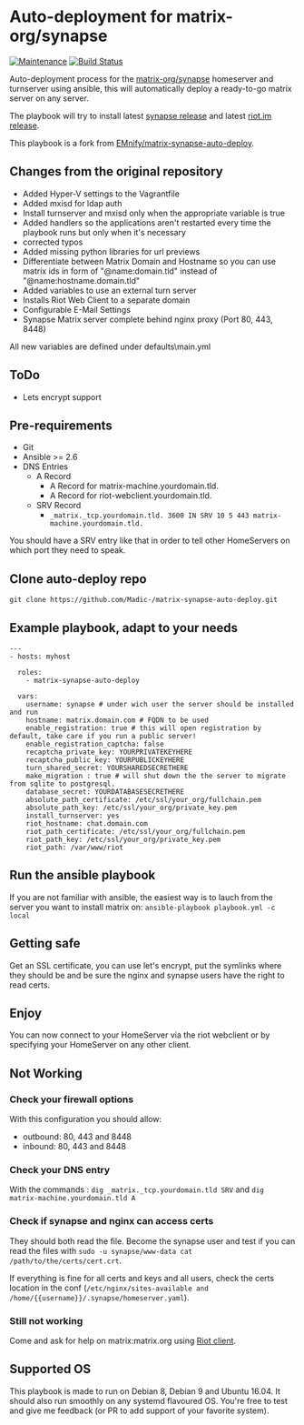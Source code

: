 # Auto-deployment for matrix-org/synapse

[![Maintenance](https://img.shields.io/maintenance/yes/2019.svg)]() [![Build Status](https://travis-ci.org/Madic-/matrix-synapse-auto-deploy.svg?branch=master)](https://travis-ci.org/Madic-/matrix-synapse-auto-deploy)

Auto-deployment process for the [matrix-org/synapse](https://github.com/matrix-org/synapse) homeserver and turnserver using  ansible, this will automatically deploy a ready-to-go matrix server on any server.

The playbook will try to install latest [synapse release](https://github.com/matrix-org/synapse/releases)
and latest [riot.im release](https://github.com/vector-im/riot-web/releases).

This playbook is a fork from [EMnify/matrix-synapse-auto-deploy](https://github.com/EMnify/matrix-synapse-auto-deploy).

## Changes from the original repository

- Added Hyper-V settings to the Vagrantfile
- Added mxisd for ldap auth
- Install turnserver and mxisd only when the appropriate variable is true
- Added handlers so the applications aren't restarted every time the playbook runs but only when it's necessary
- corrected typos
- Added missing python libraries for url previews
- Differentiate between Matrix Domain and Hostname so you can use matrix ids in form of "@name:domain.tld" instead of "@name:hostname.domain.tld"
- Added variables to use an external turn server
- Installs Riot Web Client to a separate domain
- Configurable E-Mail Settings
- Synapse Matrix server complete behind nginx proxy (Port 80, 443, 8448)

All new variables are defined under defaults\main.yml

## ToDo

- Lets encrypt support

## Pre-requirements

- Git
- Ansible >= 2.6
- DNS Entries
  - A Record
    - A Record for matrix-machine.yourdomain.tld.
    - A Record for riot-webclient.yourdomain.tld.
  - SRV Record
    - `_matrix._tcp.yourdomain.tld. 3600 IN SRV 10 5 443 matrix-machine.yourdomain.tld.`

You should have a SRV entry like that in order to tell other HomeServers on which port they need to speak.

## Clone auto-deploy repo

    git clone https://github.com/Madic-/matrix-synapse-auto-deploy.git

## Example playbook, adapt to your needs

    ---
    - hosts: myhost

      roles:
        - matrix-synapse-auto-deploy

      vars:
        username: synapse # under wich user the server should be installed and run
        hostname: matrix.domain.com # FQDN to be used
        enable_registration: true # this will open registration by default, take care if you run a public server!
        enable_registration_captcha: false
        recaptcha_private_key: YOURPRIVATEKEYHERE
        recaptcha_public_key: YOURPUBLICKEYHERE
        turn_shared_secret: YOURSHAREDSECRETHERE
        make_migration : true # will shut down the the server to migrate from sqlite to postgresql.
        database_secret: YOURDATABASESECRETHERE
        absolute_path_certificate: /etc/ssl/your_org/fullchain.pem
        absolute_path_key: /etc/ssl/your_org/private_key.pem
        install_turnserver: yes
        riot_hostname: chat.domain.com
        riot_path_certificate: /etc/ssl/your_org/fullchain.pem
        riot_path_key: /etc/ssl/your_org/private_key.pem
        riot_path: /var/www/riot

## Run the ansible playbook

If you are not familiar with ansible, the easiest way is to lauch from the server you want to install matrix on: `ansible-playbook playbook.yml -c local`

## Getting safe

Get an SSL certificate, you can use let's encrypt, put the symlinks where they should be and be sure the nginx and synapse users have the right to read certs.

## Enjoy

You can now connect to your HomeServer via the riot webclient or by specifying your HomeServer on any other client.

## Not Working

### Check your firewall options

With this configuration you should allow:

- outbound: 80, 443 and 8448
- inbound: 80, 443 and 8448

### Check your DNS entry

With the commands :
`dig _matrix._tcp.yourdomain.tld SRV` and `dig matrix-machine.yourdomain.tld A`

### Check if synapse and nginx can access certs

They should both read the file. Become the synapse user and test if you can read the files with `sudo -u synapse/www-data cat /path/to/the/certs/cert.crt`.

If everything is fine for all certs and keys and all users, check the certs location in the conf (`/etc/nginx/sites-available and /home/{{username}}/.synapse/homeserver.yaml`).

### Still not working

Come and ask for help on matrix:matrix.org using [Riot client](http://riot.im).

## Supported OS

This playbook is made to run on Debian 8, Debian 9 and Ubuntu 16.04. It should also run smoothly on any systemd flavoured OS.
You're free to test and give me feedback (or PR to add support of your favorite system).
